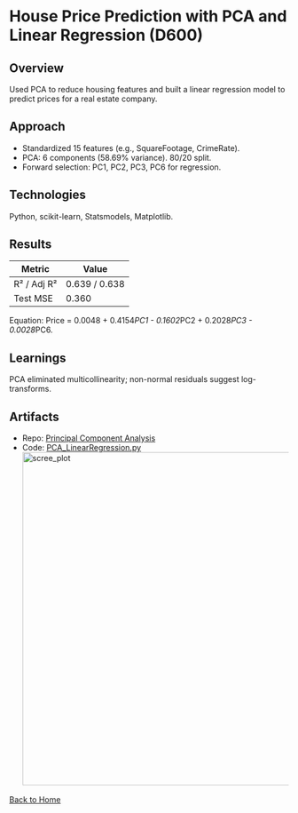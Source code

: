 # House Price Prediction with PCA and Linear Regression (D600)

## Overview
Used PCA to reduce housing features and built a linear regression model to predict prices for a real estate company.

## Approach
- Standardized 15 features (e.g., SquareFootage, CrimeRate).
- PCA: 6 components (58.69% variance). 80/20 split.
- Forward selection: PC1, PC2, PC3, PC6 for regression.

## Technologies
Python, scikit-learn, Statsmodels, Matplotlib.

## Results
| Metric          | Value          |
|-----------------|----------------|
| R² / Adj R²     | 0.639 / 0.638  |
| Test MSE        | 0.360          |

Equation: Price = 0.0048 + 0.4154*PC1 - 0.1602*PC2 + 0.2028*PC3 - 0.0028*PC6.

## Learnings
PCA eliminated multicollinearity; non-normal residuals suggest log-transforms.

## Artifacts
- Repo: [Principal Component Analysis](../Principal_Component_Analysis_and_Linear_Regression)
- Code: [PCA_LinearRegression.py](../Principal_Component_Analysis_and_Linear_Regression/main.py)
   <img width="1000" height="600" alt="scree_plot" src="https://github.com/user-attachments/assets/35181bed-26d9-483c-9e85-a9405614b2b5" />


[Back to Home](/)
